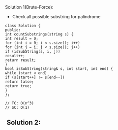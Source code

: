 Solution 1(Brute-Force):
​
- Check all possible substring for palindrome
​
```
class Solution {
public:
int countSubstrings(string s) {
int result = 0;
for (int i = 0; i < s.size(); i++)
for (int j = i; j < s.size(); j++)
if (isSubString(s, i, j))
result++;
return result;
}
bool isSubString(string& s, int start, int end) {
while (start < end)
if (s[start++] != s[end--])
return false;
return true;
}
};
​
// TC: O(n^3)
// SC: O(1)
```
​
Solution 2:
​
-